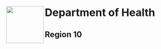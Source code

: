 # Department of Health <img src="https://www.freelogovectors.net/wp-content/uploads/2022/02/doh_logo_department_of_health-freelogovectors.net_.png" width="100" height="100" align="left"> 
## Region 10 
